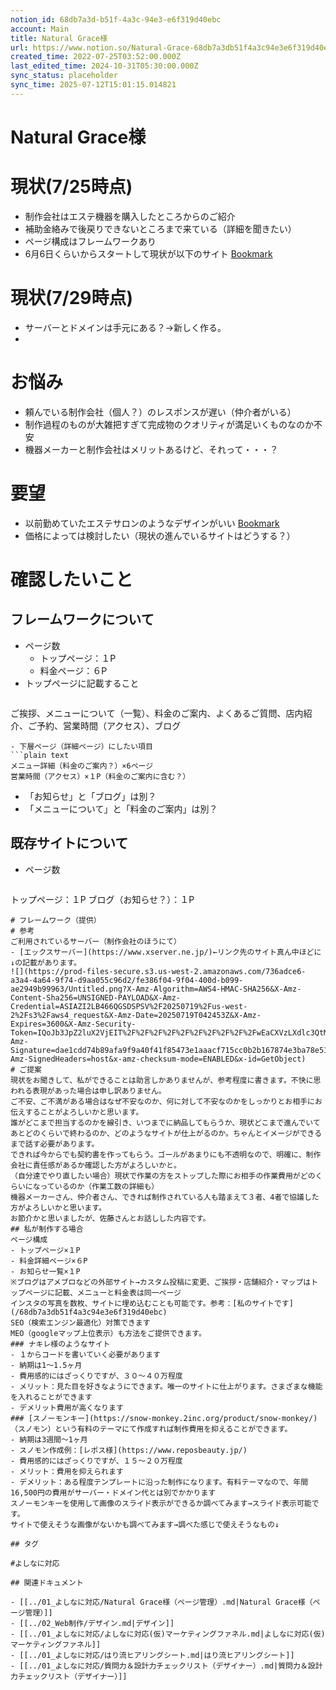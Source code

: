 ```yaml
---
notion_id: 68db7a3d-b51f-4a3c-94e3-e6f319d40ebc
account: Main
title: Natural Grace様
url: https://www.notion.so/Natural-Grace-68db7a3db51f4a3c94e3e6f319d40ebc
created_time: 2022-07-25T03:52:00.000Z
last_edited_time: 2024-10-31T05:30:00.000Z
sync_status: placeholder
sync_time: 2025-07-12T15:01:15.014821
---
```

# Natural Grace様

# 現状(7/25時点)
  - 制作会社はエステ機器を購入したところからのご紹介
  - 補助金絡みで後戻りできないところまで来ている（詳細を聞きたい）
  - ページ構成はフレームワークあり
  - 6月6日くらいからスタートして現状が以下のサイト
[Bookmark](https://natural--grace.com/)
# 現状(7/29時点)
  - サーバーとドメインは手元にある？→新しく作る。
  - 
# お悩み
- 頼んでいる制作会社（個人？）のレスポンスが遅い（仲介者がいる）
- 制作過程のものが大雑把すぎて完成物のクオリティが満足いくものなのか不安
- 機器メーカーと制作会社はメリットあるけど、それって・・・？
# 要望
- 以前勤めていたエステサロンのようなデザインがいい
  [Bookmark](https://www.nakire.jp/)
- 価格によっては検討したい（現状の進んでいるサイトはどうする？）
# 確認したいこと
## フレームワークについて
- ページ数
  - トップページ：１P
  - 料金ページ：６P
- トップページに記載すること
  ```plain text
ご挨拶、メニューについて（一覧）、料金のご案内、よくあるご質問、店内紹介、ご予約、営業時間（アクセス）、ブログ
  ```
- 下層ページ（詳細ページ）にしたい項目
  ```plain text
メニュー詳細（料金のご案内？）×6ページ
営業時間（アクセス）×１P（料金のご案内に含む？）
  ```
- 「お知らせ」と「ブログ」は別？
- 「メニューについて」と「料金のご案内」は別？
## 既存サイトについて
- ページ数
  ```plain text
トップページ：１P
ブログ（お知らせ？）：１P
  ```
# フレームワーク（提供）
# 参考
ご利用されているサーバー（制作会社のほうにて）
- [エックスサーバー](https://www.xserver.ne.jp/)←リンク先のサイト真ん中ほどに↓の記載があります。
  ![](https://prod-files-secure.s3.us-west-2.amazonaws.com/736adce6-a3a4-4a64-9f74-d9aa055c96d2/fe386f04-9f04-400d-b099-ae2949b99963/Untitled.png?X-Amz-Algorithm=AWS4-HMAC-SHA256&X-Amz-Content-Sha256=UNSIGNED-PAYLOAD&X-Amz-Credential=ASIAZI2LB466QGSDSPSV%2F20250719%2Fus-west-2%2Fs3%2Faws4_request&X-Amz-Date=20250719T042453Z&X-Amz-Expires=3600&X-Amz-Security-Token=IQoJb3JpZ2luX2VjEIT%2F%2F%2F%2F%2F%2F%2F%2F%2F%2FwEaCXVzLXdlc3QtMiJIMEYCIQDz7CtUzGdxwake8aG2%2BrCTNeipkER8WmlLdm2A%2FU89XQIhAI8CuRoN1Zp9L7T6QCnNVYyMtVDP0WM1hDjeaPVp%2BZwbKogECJ3%2F%2F%2F%2F%2F%2F%2F%2F%2F%2FwEQABoMNjM3NDIzMTgzODA1Igz1IYDGkMxPA%2BIGOMoq3AMV5UJ7jC6KWypdGENOIRUVZcylSonKvXTTaOLsOJQSV3wgsDqW7SNOjnyUAe82eA3BrSPo6%2FYB790W5rusbkYqY%2BdqcsFW%2FERFH8tig%2BtRA7KShhJMYNKbuRKzyZEVEcJOAmygZh9fip%2Flu9RoUWoOLuuN02IPEWICqJH8us28djvu8jbG7Ypne%2BRiCjzxPqh8qwXoxN8qoE46rQcwuT6nl0IUuPG2xN7r6GRyD3DDovYkZNqsJ%2FnTBmMtNY%2FdEvQzujpNqJITKZdbiROGmiqqUmZBKE6dH7zX8SMSoRJd39pEm3SAu14LvLXDmCIiNFfGMjXPfrqY%2FOQjv4QkDp5lUWMcMYG6IfHgDS0MHa7rylgGUQwoVbxX6T2ICrsMKuU2T%2FlfFXIf83Vbwb078s3QduvfFatJ5AFu5qJcj2owhBKrBXX3tQFOSaBR8dzJmykQP0l5Do9dCbAsMaQVqqZg2jAh36KOOf6hDiDi823KfNYbZ93yUjHXCuSr6fTL33dM1YdKvcYwcGFtzQWaKoUZhZ%2FcOiBqn%2FLDJl0PYwDTuz1eRaEqnuv8gWQV5%2FUArVdr0iMJhzI4yFHYZU3NCD%2FiMyAzD3dRv524dlBMyMDe4XbaVu%2By7PBGj5AEKTDiquzDBjqkAa5JCtN%2FMZ0QRv6ghnHRAVN1%2Fn0wJc39x7ztir3a2lOGi8Iet7CXp7DntlkdJU6wnxtdT3Ss9zmaVT8Vx8kMz0ogds1Ezp7je7BRW8%2BpS7pjb%2FM3CHDlGiYCoeh5qQGaw10tKep%2Fu1XpX6hRiub4zNWLAxpAVlEUklwChFQEvoyzc9Sqp6FceQVwvius0EnHAulJuUnStZAW7DKPd9HAQ4eo%2FsDv&X-Amz-Signature=dae1cdd74b89afa9f9a40f41f85473e1aaacf715cc0b2b167874e3ba78e510dc&X-Amz-SignedHeaders=host&x-amz-checksum-mode=ENABLED&x-id=GetObject)
# ご提案
現状をお聞きして、私ができることは助言しかありませんが、参考程度に書きます。不快に思われる表現があった場合は申し訳ありません。
ご不安、ご不満がある場合はなぜ不安なのか、何に対して不安なのかをしっかりとお相手にお伝えすることがよろしいかと思います。
誰がどこまで担当するのかを線引き、いつまでに納品してもらうか、現状どこまで進んでいてあとどのくらいで終わるのか、どのようなサイトが仕上がるのか。ちゃんとイメージができるまで話す必要があります。
できれば今からでも契約書を作ってもらう。ゴールがあまりにも不透明なので、明確に、制作会社に責任感があるか確認した方がよろしいかと。
（自分達でやり直したい場合）現状で作業の方をストップした際にお相手の作業費用がどのくらいになっているのか（作業工数の詳細も）
機器メーカーさん、仲介者さん、できれば制作されている人も踏まえて３者、4者で協議した方がよろしいかと思います。
お節介かと思いましたが、佐藤さんとお話しした内容です。
## 私が制作する場合
ページ構成
- トップページ×１P
  - 料金詳細ページ×６P
  - お知らせ一覧×１P
※ブログはアメブロなどの外部サイト→カスタム投稿に変更、ご挨拶・店舗紹介・マップはトップページに記載、メニューと料金表は同一ページ
インスタの写真を数枚、サイトに埋め込むことも可能です。参考：[私のサイトです](/68db7a3db51f4a3c94e3e6f319d40ebc)
SEO（検索エンジン最適化）対策できます
MEO（googleマップ上位表示）も方法をご提供できます。
### ナキレ様のようなサイト
- １からコードを書いていく必要があります
- 納期は1〜1.5ヶ月
- 費用感的にはざっくりですが、３０〜４０万程度
- メリット：見た目を好きなようにできます。唯一のサイトに仕上がります。さまざまな機能を入れることができます
- デメリット費用が高くなります
### [スノーモンキー](https://snow-monkey.2inc.org/product/snow-monkey/)（スノモン）という有料のテーマにて作成すれば制作費用を抑えることができます。
- 納期は3週間〜1ヶ月
- スノモン作成例：[レポス様](https://www.reposbeauty.jp/)
- 費用感的にはざっくりですが、１５〜２０万程度
- メリット：費用を抑えられます
- デメリット：ある程度テンプレートに沿った制作になります。有料テーマなので、年間16,500円の費用がサーバー・ドメイン代とは別でかかります
スノーモンキーを使用して画像のスライド表示ができるか調べてみます→スライド表示可能です。
サイトで使えそうな画像がないかも調べてみます→調べた感じで使えそうなもの↓

## タグ

#よしなに対応 

## 関連ドキュメント

- [[../01_よしなに対応/Natural Grace様（ページ管理）.md|Natural Grace様（ページ管理）]]
- [[../02_Web制作/デザイン.md|デザイン]]
- [[../01_よしなに対応/よしなに対応(仮)マーケティングファネル.md|よしなに対応(仮)マーケティングファネル]]
- [[../01_よしなに対応/はり流ヒアリングシート.md|はり流ヒアリングシート]]
- [[../01_よしなに対応/質問力＆設計力チェックリスト（デザイナー）.md|質問力＆設計力チェックリスト（デザイナー）]]

